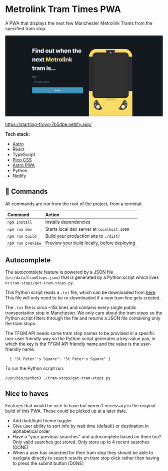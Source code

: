 # Metrolink Tram Times PWA

A PWA that displays the next few Manchester Metrolink Trams from the specified tram stop.

![Site Preview](site-preview.png "Site Preview")

https://startling-froyo-7b5dbe.netlify.app/

**Tech stack:**
- [Astro](https://astro.build/)
- React
- TypeScript
- [Pico CSS](https://picocss.com/)
- [Astro PWA](https://github.com/vite-pwa/astro)
- Python
- Netlify

## 🧞 Commands

All commands are run from the root of the project, from a terminal:

| Command                | Action                                           |
| :--------------------- | :----------------------------------------------- |
| `npm install`          | Installs dependencies                            |
| `npm run dev`          | Starts local dev server at `localhost:3000`      |
| `npm run build`        | Build your production site to `./dist/`          |
| `npm run preview`      | Preview your build locally, before deploying     |

## Autocomplete

The autocomplete feature is powered by a JSON file (`src/data/tramStops.json`) that is generated by a Python script which lives in `tram-stops/get-tram-stops.py`. 

This Python script reads a `.txt` file, which can be downloaded from [here](https://ckan.publishing.service.gov.uk/dataset/gm-public-transport-schedules-gtfs/resource/0002e66d-74b8-4ca2-af03-a9241802c34b?inner_span=True). This file will only need to be re-downloaded if a new tram line gets created.

The `.txt` file is circa ~15k lines and contains every single public transportation stop in Manchester. We only care about the tram stops so the Python script filters through the file and returns a JSON file containing only the tram stops.

The TFGM API needs some tram stop names to be provided in a specific non-user friendly way so the Python script generates a key-value pair, in which the key is the TFGM API friendly name and the value is the user-friendly name. 

```
  { "St Peter''s Square": "St Peter's Square" }
```

To run the Python script run:

```
/usr/bin/python3 ./tram-stops/get-tram-stops.py
```

## Nice to haves

Features that would be nice to have but weren't necessary in the original build of this PWA. These could be picked up at a later date.

- Add dark/light theme toggler
- Give user ability to sort info by wait time (default) or destination in alphabetical order
- Have a "your previous searches" and autocomplete based on them too? Only valid searches get stored. Only store up to 4 recent searches [DONE]
- When a user has searched for their tram stop they should be able to navigate directly to search results on tram stop click rather than having to press the submit button [DONE]
